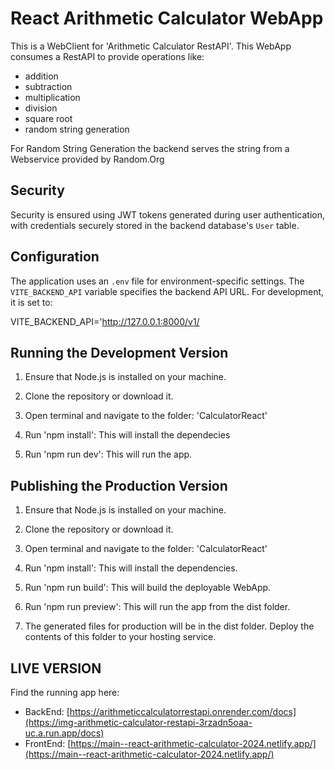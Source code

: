 # React Arithmetic Calculator WebApp

This is a WebClient for 'Arithmetic Calculator RestAPI'.
This WebApp consumes a RestAPI to provide operations like: 

- addition
- subtraction
- multiplication
- division 
- square root
- random string generation

For Random String Generation the backend serves the string from a Webservice provided by Random.Org

## Security
Security is ensured using JWT tokens generated during user authentication, with credentials securely stored in the backend database's `User` table.

## Configuration

The application uses an `.env` file for environment-specific settings. The `VITE_BACKEND_API` variable specifies the backend API URL. For development, it is set to:

VITE_BACKEND_API='http://127.0.0.1:8000/v1/

## Running the Development Version

1. Ensure that Node.js is installed on your machine. 

2. Clone the repository or download it.

3. Open terminal and navigate to the folder: 'CalculatorReact'

4. Run 'npm install': This will install the dependecies

5. Run 'npm run dev': This will run the app.

## Publishing the Production Version

1. Ensure that Node.js is installed on your machine. 

2. Clone the repository or download it.

3. Open terminal and navigate to the folder: 'CalculatorReact'

4. Run 'npm install': This will install the dependencies.

5. Run 'npm run build': This will build the deployable WebApp.

6. Run 'npm run preview': This will run the app from the dist folder.

7. The generated files for production will be in the dist folder. Deploy the contents of this folder to your hosting service.

## LIVE VERSION
Find the running app here:

- BackEnd: [https://arithmeticcalculatorrestapi.onrender.com/docs](https://img-arithmetic-calculator-restapi-3rzadn5oaa-uc.a.run.app/docs)
- FrontEnd: [https://main--react-arithmetic-calculator-2024.netlify.app/](https://main--react-arithmetic-calculator-2024.netlify.app/)
  

